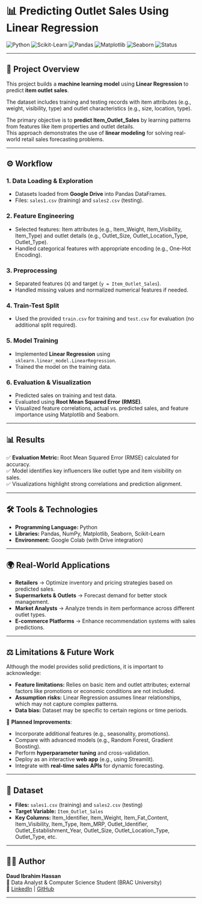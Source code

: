 # 📊 Predicting Outlet Sales Using Linear Regression

![Python](https://img.shields.io/badge/Python-3.9-blue?logo=python)
![Scikit-Learn](https://img.shields.io/badge/Scikit--Learn-ML-orange?logo=scikit-learn)
![Pandas](https://img.shields.io/badge/Pandas-Data--Analysis-green?logo=pandas)
![Matplotlib](https://img.shields.io/badge/Matplotlib-Visualization-informational?logo=python)
![Seaborn](https://img.shields.io/badge/Seaborn-Visualization-blue?logo=python)
![Status](https://img.shields.io/badge/Status-Completed-success)

---

## 📌 Project Overview
This project builds a **machine learning model** using **Linear Regression** to predict **item outlet sales**.  

The dataset includes training and testing records with item attributes (e.g., weight, visibility, type) and outlet characteristics (e.g., size, location, type).  

The primary objective is to **predict Item_Outlet_Sales** by learning patterns from features like item properties and outlet details.  
This approach demonstrates the use of **linear modeling** for solving real-world retail sales forecasting problems.

---

## ⚙️ Workflow

### 1. Data Loading & Exploration
- Datasets loaded from **Google Drive** into Pandas DataFrames.  
- Files: `sales1.csv` (training) and `sales2.csv` (testing).  

### 2. Feature Engineering
- Selected features: Item attributes (e.g., Item_Weight, Item_Visibility, Item_Type) and outlet details (e.g., Outlet_Size, Outlet_Location_Type, Outlet_Type).  
- Handled categorical features with appropriate encoding (e.g., One-Hot Encoding).  

### 3. Preprocessing
- Separated features (`X`) and target (`y = Item_Outlet_Sales`).  
- Handled missing values and normalized numerical features if needed.  

### 4. Train-Test Split
- Used the provided `train.csv` for training and `test.csv` for evaluation (no additional split required).  

### 5. Model Training
- Implemented **Linear Regression** using `sklearn.linear_model.LinearRegression`.  
- Trained the model on the training data.  

### 6. Evaluation & Visualization
- Predicted sales on training and test data.  
- Evaluated using **Root Mean Squared Error (RMSE)**.  
- Visualized feature correlations, actual vs. predicted sales, and feature importance using Matplotlib and Seaborn.  

---

## 📊 Results
✅ **Evaluation Metric:** Root Mean Squared Error (RMSE) calculated for accuracy.  
✅ Model identifies key influencers like outlet type and item visibility on sales.  
✅ Visualizations highlight strong correlations and prediction alignment.  

---

## 🛠️ Tools & Technologies
- **Programming Language:** Python  
- **Libraries:** Pandas, NumPy, Matplotlib, Seaborn, Scikit-Learn  
- **Environment:** Google Colab (with Drive integration)  

---

## 🌍 Real-World Applications
- **Retailers** → Optimize inventory and pricing strategies based on predicted sales.  
- **Supermarkets & Outlets** → Forecast demand for better stock management.  
- **Market Analysts** → Analyze trends in item performance across different outlet types.  
- **E-commerce Platforms** → Enhance recommendation systems with sales predictions.  

---

## ⚖️ Limitations & Future Work
Although the model provides solid predictions, it is important to acknowledge:  
- **Feature limitations:** Relies on basic item and outlet attributes; external factors like promotions or economic conditions are not included.  
- **Assumption risks:** Linear Regression assumes linear relationships, which may not capture complex patterns.  
- **Data bias:** Dataset may be specific to certain regions or time periods.  

🔮 **Planned Improvements**:
- Incorporate additional features (e.g., seasonality, promotions).  
- Compare with advanced models (e.g., Random Forest, Gradient Boosting).  
- Perform **hyperparameter tuning** and cross-validation.  
- Deploy as an interactive **web app** (e.g., using Streamlit).  
- Integrate with **real-time sales APIs** for dynamic forecasting.  

---

## 📂 Dataset
- **Files:** `sales1.csv` (training) and `sales2.csv` (testing)  
- **Target Variable:** `Item_Outlet_Sales`  
- **Key Columns:** Item_Identifier, Item_Weight, Item_Fat_Content, Item_Visibility, Item_Type, Item_MRP, Outlet_Identifier, Outlet_Establishment_Year, Outlet_Size, Outlet_Location_Type, Outlet_Type, etc.  

---

## 🧑‍💻 Author
**Daud Ibrahim Hassan**  
📌 Data Analyst & Computer Science Student (BRAC University)  
🔗 [LinkedIn](https://www.linkedin.com/in/daudibrahimhasan/) | [GitHub](https://github.com/daudibrahimhasan)  

---
